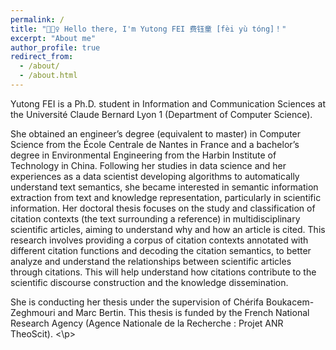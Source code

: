 ```yaml
---
permalink: /
title: "🙋🏻‍♀️ Hello there, I'm Yutong FEI 费钰童 [fèi yù tóng]！"
excerpt: "About me"
author_profile: true
redirect_from: 
  - /about/
  - /about.html
---
```


<p align='justify'>  
Yutong FEI is a Ph.D. student in Information and Communication Sciences at the Université Claude Bernard Lyon 1 (Department of Computer Science).

She obtained an engineer’s degree (equivalent to master) in Computer Science from the École Centrale de Nantes in France and a bachelor’s degree in Environmental Engineering from the Harbin Institute of Technology in China. Following her studies in data science and her experiences as a data scientist developing algorithms to automatically understand text semantics, she became interested in semantic information extraction from text and knowledge representation, particularly in scientific information. Her doctoral thesis focuses on the study and classification of citation contexts (the text surrounding a reference) in multidisciplinary scientific articles, aiming to understand why and how an article is cited. This research involves providing a corpus of citation contexts annotated with different citation functions and decoding the citation semantics, to better analyze and understand the relationships between scientific articles through citations. This will help understand how citations contribute to the scientific discourse construction and the knowledge dissemination.

She is conducting her thesis under the supervision of Chérifa Boukacem-Zeghmouri and Marc Bertin. This thesis is funded by the French National Research Agency (Agence Nationale de la Recherche : Projet ANR TheoScit). 
<\p>  
